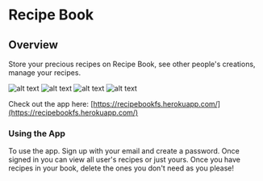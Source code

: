 # Recipe Book 

## Overview

Store your precious recipes on Recipe Book, see other people's creations, manage
your recipes.

![alt text](https://media.giphy.com/media/3oKIPmwy5zzW7dvV8Q/giphy.gif "Recipe Book") ![alt text](https://media.giphy.com/media/3ohzdMbS71rMdN2n7i/giphy.gif "Recipe Book") ![alt text](https://media.giphy.com/media/3og0IAIsFItRbkeqL6/giphy.gif "Recipe Book") ![alt text](https://media.giphy.com/media/3og0IEVmxoaw6MT2Le/giphy.gif "Recipe Book")

Check out the app here: 
[https://recipebookfs.herokuapp.com/](https://recipebookfs.herokuapp.com/)

### Using the App

To use the app. Sign up with your email and create a password. Once signed in
you can view all user's recipes or just yours. Once you have recipes in your
book, delete the ones you don't need as you please!
